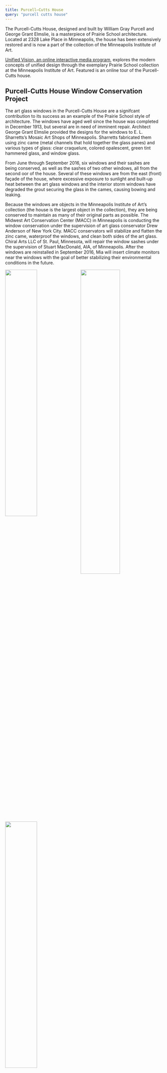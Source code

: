 ```yaml
---
title: Purcell—Cutts House
query: "purcell cutts house"
---
```


The Purcell-Cutts House, designed and built by William Gray Purcell and George Grant Elmslie, is a masterpiece of Prairie School architecture. Located at 2328 Lake Place in Minneapolis, the house has been extensively restored and is now a part of the collection of the Minneapolis Institute of Art.

[Unified Vision, an online interactive media program][1], explores the modern concepts of unified design through the exemplary Prairie School collection at the Minneapolis Institute of Art. Featured is an online tour of the Purcell-Cutts house.

## Purcell-Cutts House Window Conservation Project

The art glass windows in the Purcell-Cutts House are a signifcant contribution to its success as an example of the Prairie School style of architecture. The windows have aged well since the house was completed in December 1913, but several are in need of imminent repair. Architect George Grant Elmslie provided the designs for the windows to E. L. Sharretts’s Mosaic Art Shops of Minneapolis. Sharretts fabricated them using zinc came (metal channels that hold together the glass panes) and various types of glass: clear craquelure, colored opalescent, green tint hammered glass, and window glass.

From June through September 2016, six windows and their sashes are being conserved, as well as the sashes of two other windows, all from the second  oor of the house. Several of these windows are from the east (front) façade of the house, where excessive exposure to sunlight and built-up heat between the art glass windows and the interior storm windows have degraded the grout securing the glass in the cames, causing bowing and leaking.

Because the windows are objects in the Minneapolis Institute of Art’s collection (the house is the largest object in the collection), they are being conserved to maintain as many of their original parts as possible. The Midwest Art Conservation Center (MACC) in Minneapolis is conducting the window conservation under the supervision of art glass conservator Drew Anderson of New York City. MACC conservators will stabilize and flatten the zinc came, waterproof the windows, and clean both sides of the art glass. Chiral Arts LLC of St. Paul, Minnesota, will repair the window sashes under the supervision of Stuart MacDonald, AIA, of Minneapolis. After the windows are reinstalled in September 2016, Mia will insert climate monitors near the windows with the goal of better stabilizing their environmental conditions in the future.

<img src="http://new.artsmia.org/wp-content/uploads/2016/06/150603_mia329_9795.jpg" style="width:45%;"><img src="http://new.artsmia.org/wp-content/uploads/2016/06/150603_mia329_9797.jpg" style="width:50%;float:right; padding-right:10px;">

<img src="http://new.artsmia.org/wp-content/uploads/2016/06/150603_mia329_9815.jpg" style="width:45%;">
<div class="clearfix"></div>
Purcell, Feick, and Elmslie, architects, Minneapolis and Chicago
Purcell-Cutts House (a.k.a. Edna S. Purcell House), 1913
Minneapolis Institute of Art, Bequest of Anson Cutts 90.92

Details of windows in need of conservation, showing broken or missing grout, bowing, and leaking areas.

<img src="http://new.artsmia.org/wp-content/uploads/2016/04/legacy_logo_bw.jpg" width="100" style="float:left;padding-right:10px;"> This project has been financed in part with funds provided by the State of Minnesota from the Arts and Cultural Heritage Fund through the Minnesota Historical Society.
<div class="clearfix"></div>
## Purcell-Cutts House Tours

The house is open to the public the second weekend of each month. Special tours are given throughout the holiday season.

Admission is $5 for adults; $4 for students and seniors; and free to Mia members and children 12 and under.

[Purchase Tickets](https://tickets.artsmia.org/ItemList.aspx?node_id=15361)

The Purcell-Cutts House is not wheelchair accessible, and stairs located in and around the Purcell-Cutts House may pose navigational difficulties for individuals with limited mobility. However, an extensive online tour of the Purcell-Cutts House is available on the [Unified Vision][1] Web site.

For auxiliary services and devices, other accessibility questions, reservations and more information, call (612) 870-3000, or (888) 642-2787 (ext.6323), or stop by any Visitor Services Desks at the Minneapolis Institute of Art.

[Become a member](http://new.artsmia.org/join-and-invest/)

[1]: http://artsmia.org/unified-vision/

